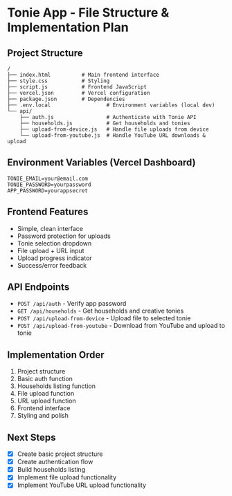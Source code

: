 # Tonie App - File Structure & Implementation Plan

## Project Structure
```
/
├── index.html          # Main frontend interface
├── style.css           # Styling
├── script.js           # Frontend JavaScript
├── vercel.json         # Vercel configuration
├── package.json        # Dependencies
├── .env.local                  # Environment variables (local dev)
└── api/
    ├── auth.js                 # Authenticate with Tonie API
    ├── households.js           # Get households and tonies
    ├── upload-from-device.js   # Handle file uploads from device
    └── upload-from-youtube.js  # Handle YouTube URL downloads & upload
```

## Environment Variables (Vercel Dashboard)
```
TONIE_EMAIL=your@email.com
TONIE_PASSWORD=yourpassword
APP_PASSWORD=yourappsecret
```

## Frontend Features
- Simple, clean interface
- Password protection for uploads
- Tonie selection dropdown
- File upload + URL input
- Upload progress indicator
- Success/error feedback

## API Endpoints
- `POST /api/auth` - Verify app password
- `GET /api/households` - Get households and creative tonies
- `POST /api/upload-from-device` - Upload file to selected tonie
- `POST /api/upload-from-youtube` - Download from YouTube and upload to tonie

## Implementation Order
1. Project structure
2. Basic auth function
3. Households listing function
4. File upload function
5. URL upload function
6. Frontend interface
7. Styling and polish

## Next Steps
- [x] Create basic project structure
- [x] Create authentication flow
- [x] Build households listing
- [x] Implement file upload functionality
- [x] Implement YouTube URL upload functionality
